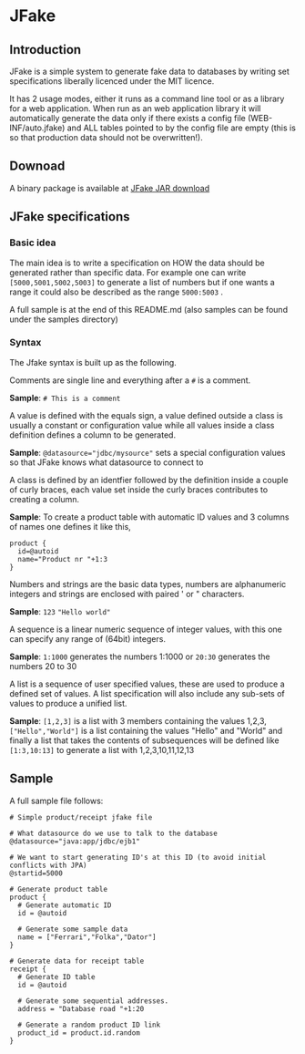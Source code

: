 # JFake
## Introduction
JFake is a simple system to generate fake data to databases by writing set specifications liberally licenced under the MIT licence.

It has 2 usage modes, either it runs as a command line tool or as a library for a web application.
When run as an web application library it will automatically generate the data only if there exists
a config file (WEB-INF/auto.jfake)  and ALL tables pointed to by the config file are empty (this is so that production data should not be overwritten!).

## Downoad

A binary package is available at [JFake JAR download](http://www.jlim.se/download/jfake.jar)

## JFake specifications
### Basic idea
The main idea is to write a specification on HOW the data should be generated rather than specific data.
For example one can write ```[5000,5001,5002,5003]``` to generate a list of numbers but if one wants a range it
could also be described as the range ```5000:5003``` .

A full sample is at the end of this README.md (also samples can be found under the samples directory)
### Syntax
The Jfake syntax is built up as the following.

Comments are single line and everything after a ```#``` is a comment.

__Sample__: ```# This is a comment```

A value is defined with the equals sign, a value defined outside a class is usually a constant or configuration value while all values inside a class definition defines a column to be generated.

__Sample__: ```@datasource="jdbc/mysource"``` sets a special configuration values so that JFake knows what datasource to connect to

A class is defined by an identfier followed by the definition inside a couple of curly braces, each value set inside the curly braces contributes to creating a column.

__Sample__: To create a product table with automatic ID values and 3 columns of names one defines it like this,
```
product {
  id=@autoid
  name="Product nr "+1:3
}
```

Numbers and strings are the basic data types, numbers are alphanumeric integers and strings are enclosed with paired ' or " characters.

__Sample__: ```123```   ``` "Hello world" ``` 

A sequence is a linear numeric sequence of integer values, with this one can specify any range of (64bit) integers.

__Sample__: ```1:1000``` generates the numbers 1:1000 or ```20:30``` generates the numbers 20 to 30

A list is a sequence of user specified values, these are used to produce a defined set of values. A list specification will also include any sub-sets of values to produce a unified list.

__Sample__: ```[1,2,3]``` is a list with 3 members containing the values 1,2,3, ```["Hello","World"]``` is a list containing the values "Hello" and "World" and finally a list that takes the contents of subsequences will be defined like ```[1:3,10:13]``` to generate a list with  1,2,3,10,11,12,13

## Sample

A full sample file follows:
```
# Simple product/receipt jfake file

# What datasource do we use to talk to the database
@datasource="java:app/jdbc/ejb1"

# We want to start generating ID's at this ID (to avoid initial conflicts with JPA)
@startid=5000

# Generate product table
product {
  # Generate automatic ID
  id = @autoid
  
  # Generate some sample data
  name = ["Ferrari","Folka","Dator"]
}
                
# Generate data for receipt table
receipt {
  # Generate ID table
  id = @autoid
                        
  # Generate some sequential addresses.
  address = "Database road "+1:20
                                
  # Generate a random product ID link
  product_id = product.id.random
}
```


